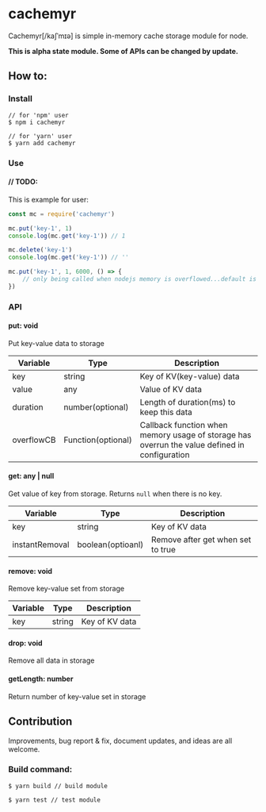 # cachemyr
Cachemyr[/kaʃˈmɪə] is simple in-memory cache storage module for node.

__This is alpha state module. Some of APIs can be changed by update.__

## How to:
### Install
```
// for 'npm' user
$ npm i cachemyr

// for 'yarn' user
$ yarn add cachemyr
```

### Use 
#### // TODO:

This is example for user:
```javascript
const mc = require('cachemyr')

mc.put('key-1', 1)
console.log(mc.get('key-1')) // 1

mc.delete('key-1')
console.log(mc.get('key-1')) // ''

mc.put('key-1', 1, 6000, () => {
    // only being called when nodejs memory is overflowed...default is 1Gb
})


```

### API
#### put: void
Put key-value data to storage

Variable | Type | Description
--- | --- | ---
key | string | Key of KV(key-value) data
value | any  | Value of KV data
duration | number(optional) | Length of duration(ms) to keep this data
overflowCB | Function(optional) | Callback function when memory usage of storage has overrun the value defined in configuration


#### get: any | null
Get value of key from storage. Returns `null` when there is no key.

Variable | Type | Description
--- | --- | ---
key | string | Key of KV data
instantRemoval | boolean(optioanl) | Remove after get when set to true


#### remove: void
Remove key-value set from storage

Variable | Type | Description
--- | --- | ---
key | string | Key of KV data


#### drop: void
Remove all data in storage


#### getLength: number
Return number of key-value set in storage


## Contribution
Improvements, bug report & fix, document updates, and ideas are all welcome.

### Build command:
```
$ yarn build // build module

$ yarn test // test module
```

